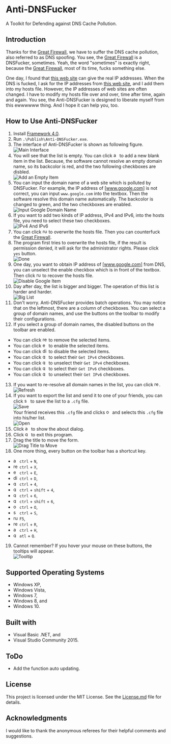 # Anti-DNSFucker

A Toolkit for Defending against DNS Cache Pollution.

## Introduction
Thanks for the [Great Firewall], we have to suffer the DNS cache pollution, also referred to as DNS spoofing. You see,  the [Great Firewall] is a DNSFucker, sometimes. Yeah, the word "sometimes" is exactly right, because the [Great Firewall], most of its time, fucks something else.

One day, I found that [this web site] can give the real IP addresses. When the DNS is fucked, I ask for the IP addresses from [this web site], and I add them into my hosts file. However, the IP addresses of web sites are often changed. I have to modify my hosts file over and over, time after time, again and again. You see, the Anti-DNSFucker is designed to liberate myself from this ewwwwww thing. And I hope it can help you, too.

## How to Use Anti-DNSFucker

1. Install [Framework 4.0].
2. Run `.\Publish\Anti-DNSFucker.exe`.
3. The interface of Anti-DNSFucker is shown as following figure.<br>
   ![Main Interface]
4. You will see that the list is empty. You can click <img src = "/Publish/Icons/Add.ico" height = 15 title = "add button"> to add a new blank item in the list. Because, the software cannot resolve an empty domain name, so its backcolor is red, and the two following checkboxes are disbled.<br>
   ![Add an Empty Item]
5. You can input the domain name of a web site which is polluted by DNSFucker. For example, the IP address of [www.google.com] is not correct, you can input `www.google.com` into the textbox. Then the software resolve this domain name automatically. The backcolor is changed to green, and the two checkboxes are enabled.<br>
   ![Input Google Domain Name]
6. If you want to add two kinds of IP address, IPv4 and IPv6, into the hosts file, you need to select these two checkboxes.<br>
   ![IPv4 And IPv6]
7. You can click <img src = "/Publish/Icons/Run.ico" height = 15 title = "run button"> to overwrite the hosts file. Then you can counterfuck the [Great Firewall].
8. The program first tries to overwrite the hosts file, if the result is permission denied, it will ask for the administrator rights. Please click `yes` button.<br>
  ![Done]
9. One day, you want to obtain IP address of [www.google.com] from DNS, you can unselect the enable checkbox which is in front of the textbox. Then click <img src = "/Publish/Icons/Run.ico" height = 15 title = "run button"> to recover the hosts file.<br>
   ![Disable Google Item]
10. Day after day, the list is bigger and bigger. The operation of this list is harder and harder.<br>
   ![Big List]
11. Don't worry. Anti-DNSFucker provides batch operations. You may notice that on the leftmost, there are a column of checkboxes. You can select a group of domain names, and use the buttons on the toolbar to modify their configurations.
12. If you select a group of domain names, the disabled buttons on the toolbar are enabled.
  * You can click <img src = "/Publish/Icons/Remove.ico" height = 15 title = "remove button"> to remove the selected items.
  * You can click <img src = "/Publish/Icons/Enable.ico" height = 15 title = "enable button"> to enable the selected items.
  * You can click <img src = "/Publish/Icons/Disable.ico" height = 15 title = "disable button"> to disable the selected items.
  * You can click <img src = "/Publish/Icons/IPV4Enable.ico" height = 15 title = "get IPv4 button"> to select their `Get IPv4` checkboxes.
  * You can click <img src = "/Publish/Icons/IPV4Disable.ico" height = 15 title = "get IPv4 button"> to unselect their `Get IPv4` checkboxes.
  * You can click <img src = "/Publish/Icons/IPV6Enable.ico" height = 15 title = "get IPv6 button"> to select their `Get IPv6` checkboxes.
  * You can click <img src = "/Publish/Icons/IPV6Disable.ico" height = 15 title = "get IPv6 button"> to unselect their `Get IPv6` checkboxes.
13. If you want to re-resolve all domain names in the list, you can click <img src = "/Publish/Icons/Refresh.ico" height = 15 title = "refresh button">.<br>
   ![Refresh]
14. If you want to export the list and send it to one of your friends, you can click <img src = "/Publish/Icons/SaveAs.ico" height = 15 title = "save configuration button"> to save the list to a `.cfg` file.<br>
   ![Save]<br>
   Your friend receives this `.cfg` file and clicks <img src = "/Publish/Icons/Open.ico" height = 15 title = "open configuration button"> and selects this `.cfg` file into his/her list.<br>
   ![Open]
15. Click <img src = "/Publish/Icons/About.ico" height = 15 title = "about button"> to show the about dialog.
16. Click <img src = "/Publish/Icons/Quit.ico" height = 15 title = "quit button"> to exit this program.
17. Drag the title to move the form.<br>
    ![Drag Title to Move]
18. One more thing, every button on the toolbar has a shortcut key.
  * <img src = "/Publish/Icons/Add.ico" height = 15 title = "add button"> `ctrl` + `N`,
  * <img src = "/Publish/Icons/Remove.ico" height = 15 title = "remove button"> `ctrl` + `X`,
  * <img src = "/Publish/Icons/Enable.ico" height = 15 title = "enable button"> `ctrl` + `E`,
  * <img src = "/Publish/Icons/Disable.ico" height = 15 title = "disable button"> `ctrl` + `D`,
  * <img src = "/Publish/Icons/IPV4Enable.ico" height = 15 title = "get IPv4 button"> `ctrl` + `4`,
  * <img src = "/Publish/Icons/IPV4Disable.ico" height = 15 title = "get IPv4 button"> `ctrl` + `shift` + `4`,
  * <img src = "/Publish/Icons/IPV6Enable.ico" height = 15 title = "get IPv6 button"> `ctrl` + `6`,
  * <img src = "/Publish/Icons/IPV6Disable.ico" height = 15 title = "get IPv6 button"> `ctrl` + `shift` + `6`,
  * <img src = "/Publish/Icons/Open.ico" height = 15 title = "open configuration button"> `ctrl` + `O`,
  * <img src = "/Publish/Icons/SaveAs.ico" height = 15 title = "save configuration button"> `ctrl` + `S`,
  * <img src = "/Publish/Icons/Run.ico" height = 15 title = "run button"> `F5`,
  * <img src = "/Publish/Icons/Refresh.ico" height = 15 title = "refresh button"> `ctrl` + `R`,
  * <img src = "/Publish/Icons/About.ico" height = 15 title = "about button"> `ctrl` + `H`,
  * <img src = "/Publish/Icons/Quit.ico" height = 15 title = "quit button"> `atl` + `Q`.
19. Cannot remember? If you hover your mouse on these buttons, the tooltips will appear.<br>
   ![Tooltip]

## Supported Operating Systems

- Windows XP,
- Windows Vista,
- Windows 7,
- Windows 8, and
- Windows 10.

## Built with

- Visual Basic .NET, and
- Visual Studio Community 2015.

## ToDo

- Add the function auto updating.

## License
This project is licensed under the MIT License. See the [License.md] file for details.

## Acknowledgments
I would like to thank the anonymous referees for their helpful comments and suggestions.

[this web site]:http://geoip.neu.edu.cn/
[Great Firewall]:https://en.wikipedia.org/wiki/Great_Firewall
[Framework 4.0]:https://www.microsoft.com/en-us/download/details.aspx?id=17718
[www.google.com]:www.google.com
[Main Interface]:Screenshots/MainInterface.png "Main Interface"
[Add an Empty Item]:/Screenshots/AddAnEmptyItem.png "Add an Empty Item"
[Input Google Domain Name]:/Screenshots/InputGoogleDomainName.png "Input Google Domain Name"
[IPv4 And IPv6]:/Screenshots/IPv4AndIPv6.png "IPv4 And IPv6"
[Disable Google Item]:/Screenshots/DisableGoogleItem.png "Disable Google Item"
[Big List]:/Screenshots/BigList.png "Big List"
[Tooltip]:/Screenshots/Tooltip.png "Tooltip"
[Done]:/Screenshots/Done.png "Done"
[Drag Title to Move]:/Screenshots/DragTitleToMove.png "Drag Title to Move"
[Refresh]:/Screenshots/Refresh.png "Refresh"
[Open]:/Screenshots/Open.png "Open"
[Save]:/Screenshots/Save.png "Save"
[License.md]:/License.md